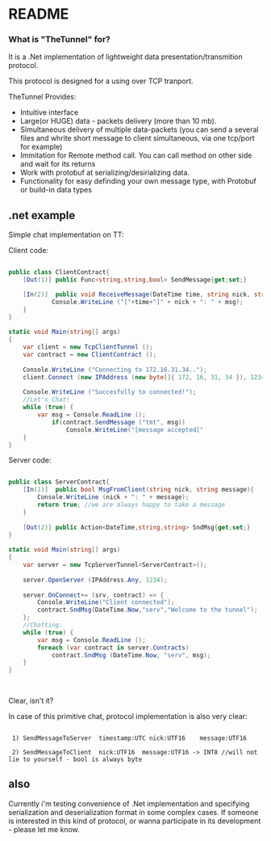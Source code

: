 # README #


### What is "TheTunnel" for? ###

It is a .Net implementation of lightweight data presentation/transmition protocol.

This protocol is designed for a using over TCP tranport.

  TheTunnel Provides:
*  Intuitive interface 
*  Large(or HUGE) data - packets delivery (more than 10 mb).
*  Simultaneous delivery of multiple data-packets
  	 (you can send a several files and whrite short message to client simultaneous, via one tcp/port for example)
*  Immitation for Remote method call. You can call method on other side and wait for its returns
*  Work with protobuf at serializing/desirializing data.
*  Functionality for easy definding your own message type, with Protobuf or build-in data types

## .net example ##

Simple chat implementation on TT:

Client code:
~~~c#

public class ClientContract{
	[Out(1)] public Func<string,string,bool> SendMessage{get;set;}

	[In(2)]  public void ReceiveMessage(DateTime time, string nick, string msg){
			Console.WriteLine ("["+time+"]" + nick + ": " + msg);
	}
}
	
static void Main(string[] args)
{
	var client = new TcpClientTunnel ();
	var contract = new ClientContract ();
		
	Console.WriteLine ("Connecting to 172.16.31.34..");
	client.Connect (new IPAddress (new byte[]{ 172, 16, 31, 34 }), 1234, contract);
	
	Console.WriteLine ("Succesfully to connected!");
	//Let's Chat!
	while (true) {
		var msg = Console.ReadLine ();
	        if(contract.SendMessage ("tmt", msg))
	        	Console.WriteLine("[message accepted]"
	}
}
~~~
Server code:
~~~C#	

public class ServerContract{
	[In(1)]  public bool MsgFromClient(string nick, string message){
		Console.WriteLine (nick + ": " + message);
		return true; //we are always happy to take a message
	}
		
	[Out(2)] public Action<DateTime,string,string> SndMsg{get;set;}
}
	
static void Main(string[] args)
{
	var server = new TcpServerTunnel<ServerContract>();
	
	server.OpenServer (IPAddress.Any, 1234);
	
	server.OnConnect+= (srv, contract) => {
		Console.WriteLine("Client connected"); 
		contract.SndMsg(DateTime.Now,"serv","Welcome to the tunnel");
	};
	//Chatting:
	while (true) {
		var msg = Console.ReadLine ();
		foreach (var contract in server.Contracts)
			contract.SndMsg (DateTime.Now, "serv", msg);
	}
}
	
	
~~~

Clear, isn't it?

In case of this primitive chat, protocol implementation is also very clear:

~~~

 1) SendMessageToServer  timestamp:UTC nick:UTF16    message:UTF16
 
 2) SendMessageToClient  nick:UTF16  message:UTF16 -> INT8 //will not lie to yourself - bool is always byte

~~~


## also ##
     
  Currently i'm testing convenience of .Net implementation and specifying serialization and deserialization format in some complex cases. If someone is interested in this kind of protocol, or wanna participate in its development - please let me know.

